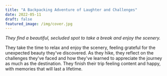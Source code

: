 ```yaml
---
title: "A Backpacking Adventure of Laughter and Challenges"
date: 2022-05-11
draft: false
featured_image: /img/cover.jpg
---
```


*They find a beautiful, secluded spot to take a break and enjoy the scenery.*

They take the time to relax and enjoy the scenery, feeling grateful for the unexpected beauty they've discovered. As they hike, they reflect on the challenges they've faced and how they've learned to appreciate the journey as much as the destination. They finish their trip feeling content and happy, with memories that will last a lifetime.
